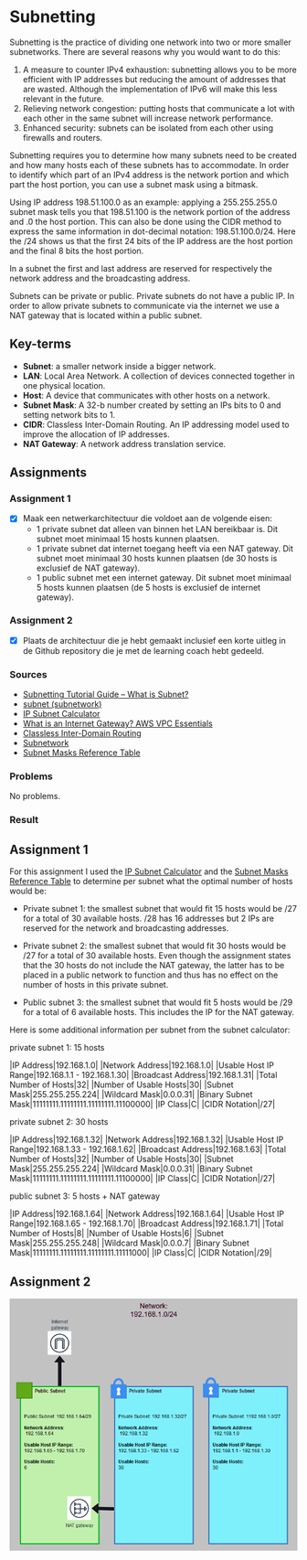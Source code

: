 # Subnetting

Subnetting is the practice of dividing one network into two or more smaller subnetworks. There are several reasons why you would want to do this:

1. A measure to counter IPv4 exhaustion: subnetting allows you to be more efficient with IP addresses but reducing the amount of addresses that are wasted. Although the implementation of IPv6 will make this less relevant in the future.
2. Relieving network congestion: putting hosts that communicate a lot with each other in the same subnet will increase network performance.
3. Enhanced security: subnets can be isolated from each other using firewalls and routers.

Subnetting requires you to determine how many subnets need to be created and how many hosts each of these subnets has to accommodate. In order to identify which part of an IPv4 address is the network portion and which part the host portion, you can use a subnet mask using a bitmask.

Using IP address 198.51.100.0 as an example: applying a 255.255.255.0 subnet mask tells you that 198.51.100 is the network portion of the address and .0 the host portion. This can also be done using the CIDR method to express the same information in dot-decimal notation: 198.51.100.0/24. Here the /24 shows us that the first 24 bits of the IP address are the host portion and the final 8 bits the host portion.

In a subnet the first and last address are reserved for respectively the network address and the broadcasting address.

Subnets can be private or public. Private subnets do not have a public IP. In order to allow private subnets to communicate via the internet we use a NAT gateway that is located within a public subnet.

## Key-terms
- **Subnet**: a smaller network inside a bigger network.
- **LAN**: Local Area Network. A collection of devices connected together in one physical location.
- **Host**: A device that communicates with other hosts on a network.
- **Subnet Mask**: A 32-b number created by setting an IPs bits to 0 and setting network bits to 1.
- **CIDR**: Classless Inter-Domain Routing. An IP addressing model used to improve the allocation of IP addresses.
- **NAT Gateway**: A network address translation service.

## Assignments

### Assignment 1
- [x] Maak een netwerkarchitectuur die voldoet aan de volgende eisen:
	- 1 private subnet dat alleen van binnen het LAN bereikbaar is. Dit subnet moet minimaal 15 hosts kunnen plaatsen.
	- 1 private subnet dat internet toegang heeft via een NAT gateway. Dit subnet moet minimaal 30 hosts kunnen plaatsen (de 30 hosts is exclusief de NAT gateway).
	- 1 public subnet met een internet gateway. Dit subnet moet minimaal 5 hosts kunnen plaatsen (de 5 hosts is exclusief de internet gateway).

### Assignment 2
- [x] Plaats de architectuur die je hebt gemaakt inclusief een korte uitleg in de Github repository die je met de learning coach hebt gedeeld.

### Sources
- [Subnetting Tutorial Guide – What is Subnet?](https://www.dnsstuff.com/subnet-ip-subnetting-guide)
- [subnet (subnetwork)](https://www.techtarget.com/searchnetworking/definition/subnet)
- [IP Subnet Calculator](https://www.calculator.net/ip-subnet-calculator.html)
- [What is an Internet Gateway? AWS VPC Essentials](https://www.youtube.com/watch?v=u7obme-h3bc)
- [Classless Inter-Domain Routing](https://nl.wikipedia.org/wiki/Classless_Inter-Domain_Routing)
- [Subnetwork](https://en.wikipedia.org/wiki/Subnetwork)
- [Subnet Masks Reference Table](https://www.cloudaccess.net/cloud-control-panel-ccp/157-dns-management/322-subnet-masks-reference-table.html)

### Problems
No problems.

### Result

## Assignment 1

For this assignment I used the [IP Subnet Calculator](https://www.calculator.net/ip-subnet-calculator.html) and the [Subnet Masks Reference Table](https://www.cloudaccess.net/cloud-control-panel-ccp/157-dns-management/322-subnet-masks-reference-table.html) to determine per subnet what the optimal number of hosts would be:

- Private subnet 1: the smallest subnet that would fit 15 hosts would be /27 for a total of 30 available hosts. /28 has 16 addresses but 2 IPs are reserved for the network and broadcasting addresses.

- Private subnet 2: the smallest subnet that would fit 30 hosts would be /27 for a total of 30 available hosts. Even though the assignment states that the 30 hosts do not include the NAT gateway, the latter has to be placed in a public network to function and thus has no effect on the number of hosts in this private subnet.

- Public subnet 3: the smallest subnet that would fit 5 hosts would be /29 for a total of 6 available hosts. This includes the IP for the NAT gateway.

Here is some additional information per subnet from the subnet calculator:

private subnet 1: 15 hosts

|IP Address|192.168.1.0|
|Network Address|192.168.1.0|
|Usable Host IP Range|192.168.1.1 - 192.168.1.30|
|Broadcast Address|192.168.1.31|
|Total Number of Hosts|32|
|Number of Usable Hosts|30|
|Subnet Mask|255.255.255.224|
|Wildcard Mask|0.0.0.31|
|Binary Subnet Mask|11111111.11111111.11111111.11100000|
|IP Class|C|
|CIDR Notation|/27|

private subnet 2: 30 hosts

|IP Address|192.168.1.32|
|Network Address|192.168.1.32|
|Usable Host IP Range|192.168.1.33 - 192.168.1.62|
|Broadcast Address|192.168.1.63|
|Total Number of Hosts|32|
|Number of Usable Hosts|30|
|Subnet Mask|255.255.255.224|
|Wildcard Mask|0.0.0.31|
|Binary Subnet Mask|11111111.11111111.11111111.11100000|
|IP Class|C|
|CIDR Notation|/27|

public subnet 3: 5 hosts + NAT gateway

|IP Address|192.168.1.64|
|Network Address|192.168.1.64|
|Usable Host IP Range|192.168.1.65 - 192.168.1.70|
|Broadcast Address|192.168.1.71|
|Total Number of Hosts|8|
|Number of Usable Hosts|6|
|Subnet Mask|255.255.255.248|
|Wildcard Mask|0.0.0.7|
|Binary Subnet Mask|11111111.11111111.11111111.11111000|
|IP Class|C|
|CIDR Notation|/29|

## Assignment 2

![Diagram](../00_includes/week_02_images/screen9.png)